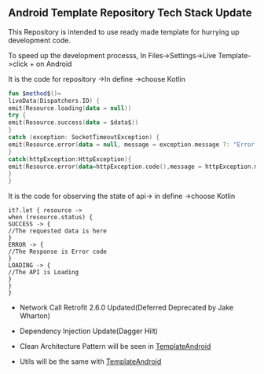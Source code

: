 ## Android Template Repository Tech Stack Update

This Repository is intended to use ready made template for hurrying up development code. 

To speed up the development processs, In Files->Settings->Live Template->click + on Android

It is the code for repository ->In define ->choose Kotlin

```kotlin
fun $method$()=
liveData(Dispatchers.IO) {
emit(Resource.loading(data = null))
try {
emit(Resource.success(data = $data$))
} 
catch (exception: SocketTimeoutException) {
emit(Resource.error(data = null, message = exception.message ?: "Error Occurred!"))
}
catch(httpException:HttpException){
emit(Resource.error(data=httpException.code(),message = httpException.message ?: "Error Occurred!"))
}
}
```

It is the code for observing the state of api-> in define ->choose Kotlin

```
it?.let { resource ->
when (resource.status) {
SUCCESS -> {
//The requested data is here 
}
ERROR -> {
//The Response is Error code
}
LOADING -> {
//The API is Loading
}
}
}
```

- Network Call Retrofit 2.6.0 Updated(Deferred Deprecated by Jake Wharton)

- Dependency Injection Update(Dagger Hilt)

- Clean Architecture Pattern will be seen in [TemplateAndroid](https://github.com/PhyoLinMg/TemplateAndroid)

- Utils will be the same with [TemplateAndroid](https://github.com/PhyoLinMg/TemplateAndroid)
